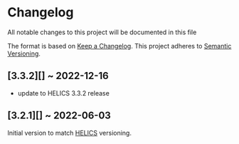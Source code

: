 # Changelog

All notable changes to this project will be documented in this file

The format is based on [Keep a Changelog](http://keepachangelog.com/en/1.0.0/).
This project adheres to [Semantic Versioning](https://semver.org/spec/v2.0.0.html).

## [3.3.2][] ~ 2022-12-16

- update to HELICS 3.3.2 release

## [3.2.1][] ~ 2022-06-03

Initial version to match [HELICS](www.github.com/GMLC-TDC/HELICS) versioning.
